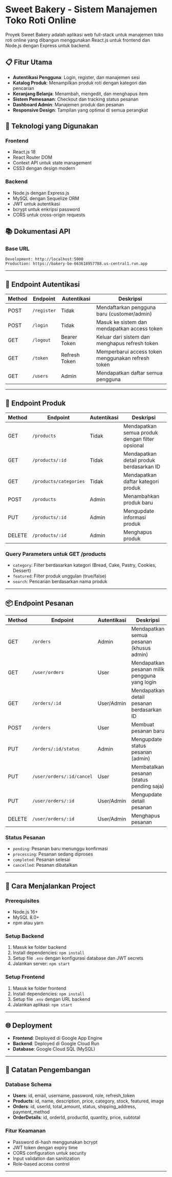 # Sweet Bakery - Sistem Manajemen Toko Roti Online

Proyek Sweet Bakery adalah aplikasi web full-stack untuk manajemen toko roti online yang dibangun menggunakan React.js untuk frontend dan Node.js dengan Express untuk backend.

## 📋 Fitur Utama

- **Autentikasi Pengguna**: Login, register, dan manajemen sesi
- **Katalog Produk**: Menampilkan produk roti dengan kategori dan pencarian
- **Keranjang Belanja**: Menambah, mengedit, dan menghapus item
- **Sistem Pemesanan**: Checkout dan tracking status pesanan
- **Dashboard Admin**: Manajemen produk dan pesanan
- **Responsive Design**: Tampilan yang optimal di semua perangkat

## 🚀 Teknologi yang Digunakan

### Frontend
- React.js 18
- React Router DOM
- Context API untuk state management
- CSS3 dengan design modern

### Backend
- Node.js dengan Express.js
- MySQL dengan Sequelize ORM
- JWT untuk autentikasi
- bcrypt untuk enkripsi password
- CORS untuk cross-origin requests

## 📚 Dokumentasi API

### Base URL
```
Development: http://localhost:5000
Production: https://bakery-be-663618957788.us-central1.run.app
```

---

## 🔐 Endpoint Autentikasi

| Method | Endpoint | Autentikasi | Deskripsi |
|--------|----------|-------------|-----------|
| POST | `/register` | Tidak | Mendaftarkan pengguna baru (customer/admin) |
| POST | `/login` | Tidak | Masuk ke sistem dan mendapatkan access token |
| GET | `/logout` | Bearer Token | Keluar dari sistem dan menghapus refresh token |
| GET | `/token` | Refresh Token | Memperbarui access token menggunakan refresh token |
| GET | `/users` | Admin | Mendapatkan daftar semua pengguna |

---

## 🍞 Endpoint Produk

| Method | Endpoint | Autentikasi | Deskripsi |
|--------|----------|-------------|-----------|
| GET | `/products` | Tidak | Mendapatkan semua produk dengan filter opsional |
| GET | `/products/:id` | Tidak | Mendapatkan detail produk berdasarkan ID |
| GET | `/products/categories` | Tidak | Mendapatkan daftar kategori produk |
| POST | `/products` | Admin | Menambahkan produk baru |
| PUT | `/products/:id` | Admin | Mengupdate informasi produk |
| DELETE | `/products/:id` | Admin | Menghapus produk |

### Query Parameters untuk GET /products
- `category`: Filter berdasarkan kategori (Bread, Cake, Pastry, Cookies, Dessert)
- `featured`: Filter produk unggulan (true/false)
- `search`: Pencarian berdasarkan nama produk
---

## 📦 Endpoint Pesanan

| Method | Endpoint | Autentikasi | Deskripsi |
|--------|----------|-------------|-----------|
| GET | `/orders` | Admin | Mendapatkan semua pesanan (khusus admin) |
| GET | `/user/orders` | User | Mendapatkan pesanan milik pengguna yang login |
| GET | `/orders/:id` | User/Admin | Mendapatkan detail pesanan berdasarkan ID |
| POST | `/orders` | User | Membuat pesanan baru |
| PUT | `/orders/:id/status` | Admin | Mengupdate status pesanan (admin) |
| PUT | `/user/orders/:id/cancel` | User | Membatalkan pesanan (status pending saja) |
| PUT | `/user/orders/:id` | User/Admin | Mengupdate detail pesanan |
| DELETE | `/user/orders/:id` | User/Admin | Menghapus pesanan |

### Status Pesanan
- `pending`: Pesanan baru menunggu konfirmasi
- `processing`: Pesanan sedang diproses
- `completed`: Pesanan selesai
- `cancelled`: Pesanan dibatalkan

---

## 🚀 Cara Menjalankan Project

### Prerequisites
- Node.js 16+
- MySQL 8.0+
- npm atau yarn

### Setup Backend
1. Masuk ke folder backend
2. Install dependencies: `npm install`
3. Setup file `.env` dengan konfigurasi database dan JWT secrets
4. Jalankan server: `npm start`

### Setup Frontend
1. Masuk ke folder frontend
2. Install dependencies: `npm install`
3. Setup file `.env` dengan URL backend
4. Jalankan aplikasi: `npm start`

---

## 🌐 Deployment

- **Frontend**: Deployed di Google App Engine
- **Backend**: Deployed di Google Cloud Run
- **Database**: Google Cloud SQL (MySQL)

---

## 📝 Catatan Pengembangan

### Database Schema
- **Users**: id, email, username, password, role, refresh_token
- **Products**: id, name, description, price, category, stock, featured, image
- **Orders**: id, userId, total_amount, status, shipping_address, payment_method
- **OrderDetails**: id, orderId, productId, quantity, price, subtotal

### Fitur Keamanan
- Password di-hash menggunakan bcrypt
- JWT token dengan expiry time
- CORS configuration untuk security
- Input validation dan sanitization
- Role-based access control

---
